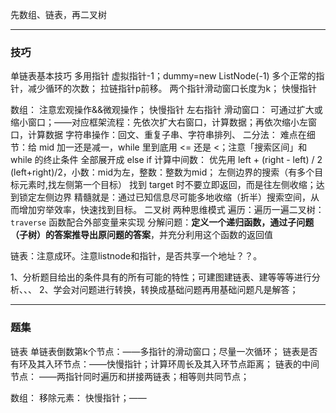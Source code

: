 先数组、链表，再二叉树
***
### 技巧
单链表基本技巧
	多用指针
		虚拟指针-1；dummy=new ListNode(-1)
		多个正常的指针，减少循环的次数；
		拉链指针p前移。
		两个指针滑动窗口长度为k；
		快慢指针
		
数组：  注意宏观操作&&微观操作；
	快慢指针
	左右指针
	滑动窗口：
		可通过扩大或缩小窗口；——对应框架流程：先依次扩大右窗口，计算数据；再依次缩小左窗口，计算数据
		字符串操作：回文、重复子串、字符串排列、
	二分法：
		难点在细节：给 mid 加一还是减一，while 里到底用 <= 还是 <；注意「搜索区间」和 while 的终止条件
		全部展开成 else if
		计算中间数：
			优先用 left + (right - left) / 2
			(left+right)/2，小数：mid为左，整数：整数为mid；
		左侧边界的搜索（有多个目标元素时,找左侧第一个目标）
			找到 target 时不要立即返回，而是往左侧收缩；达到锁定左侧边界
		精髓就是：通过已知信息尽可能多地收缩（折半）搜索空间，从而增加穷举效率，快速找到目标。
二叉树
	两种思维模式
		遍历：遍历一遍二叉树：`traverse` 函数配合外部变量来实现
		分解问题：**定义一个递归函数，通过子问题（子树）的答案推导出原问题的答案**，并充分利用这个函数的返回值
		

链表：注意成环。注意listnode和指针，是否共享一个地址？？。

1、分析题目给出的条件具有的所有可能的特性；可建图建链表、建等等等进行分析、、、
2、学会对问题进行转换，转换成基础问题再用基础问题凡是解答；


***
### 题集
链表
单链表倒数第k个节点：——多指针的滑动窗口；尽量一次循环；
链表是否有环及其入环节点：——快慢指针；计算环周长及其入环节点距离；
链表的中间节点：     ——两指针同时遍历和拼接两链表；相等则共同节点；


数组：
移除元素：   快慢指针；——